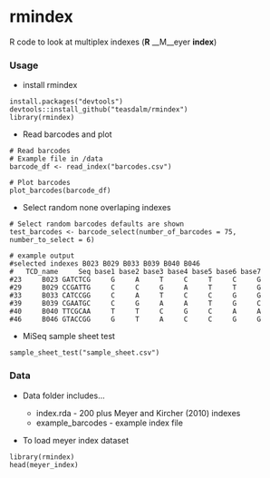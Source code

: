 # rmindex 

R code to look at multiplex indexes (__R__ __M__eyer __index__)

### Usage

* install rmindex

```{r}
install.packages("devtools")
devtools::install_github("teasdalm/rmindex")
library(rmindex)
```

* Read barcodes and plot

```{r}
# Read barcodes
# Example file in /data
barcode_df <- read_index("barcodes.csv")

# Plot barcodes
plot_barcodes(barcode_df)
```

* Select random none overlaping indexes

```{r}
# Select random barcodes defaults are shown
test_barcodes <- barcode_select(number_of_barcodes = 75, number_to_select = 6)

# example output 
#selected indexes B023 B029 B033 B039 B040 B046
#   TCD_name     Seq base1 base2 base3 base4 base5 base6 base7
#23     B023 GATCTCG     G     A     T     C     T     C     G
#29     B029 CCGATTG     C     C     G     A     T     T     G
#33     B033 CATCCGG     C     A     T     C     C     G     G
#39     B039 CGAATGC     C     G     A     A     T     G     C
#40     B040 TTCGCAA     T     T     C     G     C     A     A
#46     B046 GTACCGG     G     T     A     C     C     G     G

```

* MiSeq sample sheet test 

```{r}
sample_sheet_test("sample_sheet.csv")
```

### Data

* Data folder includes...
  * index.rda - 200 plus Meyer and Kircher (2010) indexes
  * example_barcodes - example index file

* To load meyer index dataset
```{r}
library(rmindex)
head(meyer_index)
```
